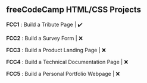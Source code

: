 ## freeCodeCamp HTML/CSS Projects
**FCC1** : Build a Tribute Page | :heavy_check_mark:

**FCC2** : Build a Survey Form | :x:

**FCC3** : Build a Product Landing Page | :x:

**FCC4** : Build a Technical Documentation Page | :x:

**FCC5** : Build a Personal Portfolio Webpage | :x:
